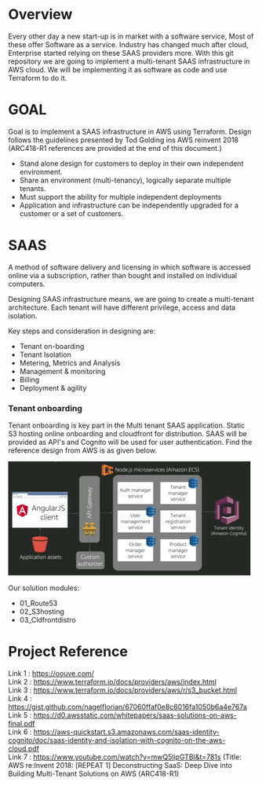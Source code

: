 # Overview

Every other day a new start-up is in market with a software service,  Most of these offer Software as a service. Industry has changed much after cloud, Enterprise started relying on these SAAS providers more. With this git repository we are going to implement a multi-tenant SAAS infrastructure in AWS cloud. We will be implementing it as software as code and use Terraform to do it.

# GOAL

Goal is to implement a SAAS infrastructure in AWS using Terraform. Design follows the guidelines presented by Tod Golding ins AWS reinvent 2018 (ARC418-R1 references are provided at the end of this document.)

* Stand alone design for customers to deploy in their own independent environment.
* Share an environment (multi-tenancy), logically separate multiple tenants.
* Must support the ability for multiple independent deployments
* Application and infrastructure can be independently upgraded for a customer or a set of customers.

# SAAS

A method of software delivery and licensing in which software is accessed online via a subscription, rather than bought and installed on individual computers.

Designing SAAS infrastructure means, we are going to create a multi-tenant architecture. Each tenant will have different privilege, access and data isolation.

Key steps and consideration in designing are:

* Tenant on-boarding
* Tenant Isolation
* Metering, Metrics and Analysis
* Management & monitoring
* Billing
* Deployment & agility

### Tenant onboarding
Tenant onboarding is key part in the Multi tenant SAAS application. Static S3 hosting online onboarding and cloudfront for distribution. SAAS will be provided as API's and Cognito will be used for user authentication. Find the reference design from AWS is as given below.

![Onboarding Approach](./images/Auth.png?raw=true "Title")

Our solution modules:
* 01_Route53
* 02_S3hosting
* 03_Cldfrontdistro









# Project Reference

Link 1 : https://oouve.com/</br>
Link 2 : https://www.terraform.io/docs/providers/aws/index.html</br>
Link 3 : https://www.terraform.io/docs/providers/aws/r/s3_bucket.html</br>
Link 4 : https://gist.github.com/nagelflorian/67060ffaf0e8c6016fa1050b6a4e767a</br>
Link 5 : https://d0.awsstatic.com/whitepapers/saas-solutions-on-aws-final.pdf</br>
Link 6 : https://aws-quickstart.s3.amazonaws.com/saas-identity-cognito/doc/saas-identity-and-isolation-with-cognito-on-the-aws-cloud.pdf</br>
Link 7 : https://www.youtube.com/watch?v=mwQ5lipGTBI&t=781s (Title: AWS re:Invent 2018: [REPEAT 1] Deconstructing SaaS: Deep Dive into Building Multi-Tenant Solutions on AWS (ARC418-R1)</br>
